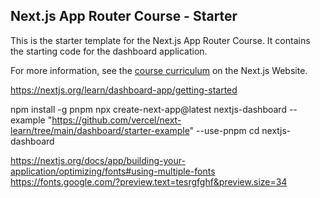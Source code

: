 ## Next.js App Router Course - Starter

This is the starter template for the Next.js App Router Course. It contains the starting code for the dashboard application.

For more information, see the [course curriculum](https://nextjs.org/learn) on the Next.js Website.

https://nextjs.org/learn/dashboard-app/getting-started

npm install -g pnpm
npx create-next-app@latest nextjs-dashboard --example "https://github.com/vercel/next-learn/tree/main/dashboard/starter-example" --use-pnpm
cd nextjs-dashboard

https://nextjs.org/docs/app/building-your-application/optimizing/fonts#using-multiple-fonts
https://fonts.google.com/?preview.text=tesrgfghf&preview.size=34
